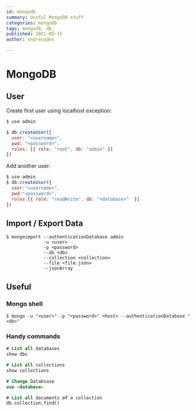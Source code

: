 ```yaml
---
id: mongodb
summary: Useful MongoDB stuff
categories: mongodb
tags: mongodb, db,
published: 2021-05-15
author: vndrecodes

---
```


# MongoDB

## User
Create first user using localhost exception:
```javascript
$ use admin

$ db.createUser({
  user: "<username>",
  pwd: "<password>",
  roles: [{ role: "root", db: "admin" }]
})
```

Add another user:
```javascript
$ use admin
$ db.createUser({
  user:"<username>",
  pwd:"<password>",
  roles:[{ role: "readWrite", db: "<database>"  }]
})
```

## Import / Export Data
```shell
$ mongoimport --authenticationDatabase admin
              -u <user>
              -p <password>
              --db <db>
              --collection <collection>
              --file <file.json>
              --jsonArray
```

## Useful
### Mongo shell
```shell
$ mongo -u "<user>" -p "<password>" <host> --authenticationDatabase "<db>"
```

### Handy commands
```sql
# List all databases
show dbs

# List all collections
show collections

# Change Databsase
use <database>

# List all documents of a collection
db.collection.find()
```

